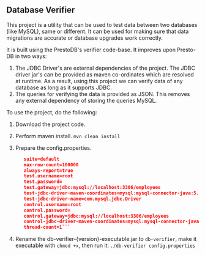 ## Database Verifier

This project is a utility that can be used to test data between two databases (like MySQL), same or different. It can be used for making sure that data migrations are accurate or database upgrades work correctly. 

It is built using the PrestoDB's verifier code-base. It improves upon Presto-DB in two ways:

1. The JDBC Driver's are external dependencies of the project. The JDBC driver jar's can be provided as maven co-ordinates which are resolved at runtime. As a result, using this project we can verify data of any database as long as it supports JDBC.
2. The queries for verifying the data is provided as JSON. This removes any external dependency of storing the queries MySQL.


To use the project, do the following:

1. Download the project code.
2. Perform maven install.
	```mvn clean install```
3. Prepare the config.properties.

	```query-json-path=examples/queries.json 
       suite=default
       max-row-count=100000
       always-report=true
       test.username=root
       test.password=
       test.gateway=jdbc:mysql://localhost:3306/employees
       test-jdbc-driver-maven-coordinates=mysql:mysql-connector-java:5.1.31
       test-jdbc-driver-name=com.mysql.jdbc.Driver
       control.username=root
       control.password=
       control.gateway=jdbc:mysql://localhost:3306/employees
       control-jdbc-driver-maven-coordinates=mysql:mysql-connector-java:5.1.31
	   thread-count=1```
4. Rename the db-verifier-{version}-executable.jar to  ```db-verifier```, make it executable with ```chmod +x```, then run it:
	 ```./db-verifier config.properties```

